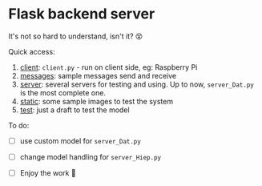 # Flask backend server

It's not so hard to understand, isn't it? :dizzy_face:

Quick access:

1. [client](client): `client.py` - run on client side, eg: Raspberry Pi
2. [messages](messages): sample messages send and receive 
3. [server](server): several servers for testing and using. Up to now, `server_Dat.py` is the most complete one.
4. [static](static): some sample images to test the system
5. [test](test): just a draft to test the model

To do:

- [ ] use custom model for `server_Dat.py`
- [ ] change model handling for `server_Hiep.py`
- [ ] Enjoy the work :partying_face:
 
